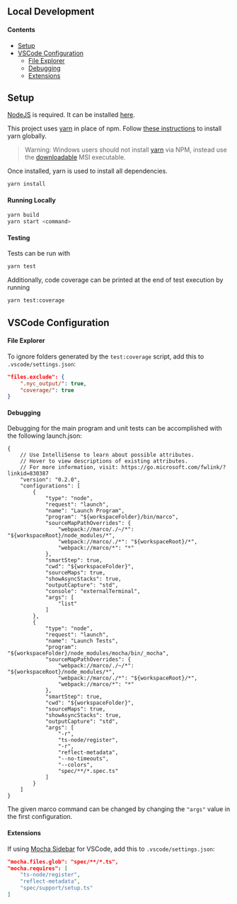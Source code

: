 ## Local Development
#### Contents
- [Setup](#setup)
- [VSCode Configuration](#vscode-configuration)
  - [File Explorer](#file-explorer)
  - [Debugging](#debugging)
  - [Extensions](#extensions)

## Setup
[NodeJS](https://nodejs.org/) is required. It can be installed [here](https://nodejs.org/en/download/).

This project uses [yarn](https://yarnpkg.com) in place of npm. Follow [these instructions](https://yarnpkg.com/en/docs/install) to install yarn globally.

> Warning: Windows users should not install [yarn](https://yarnpkg.com) via NPM, instead use the [downloadable](https://yarnpkg.com/latest.msi) MSI executable.

Once installed, yarn is used to install all dependencies.
```bash
yarn install
```

#### Running Locally
```bash
yarn build
yarn start <command>
```

#### Testing
Tests can be run with
```bash
yarn test
```

Additionally, code coverage can be printed at the end of test execution by running
```bash
yarn test:coverage
```

## VSCode Configuration
#### File Explorer
To ignore folders generated by the `test:coverage` script, add this to `.vscode/settings.json`:
```json
"files.exclude": {
    ".nyc_output/": true,
    "coverage/": true
}
```

#### Debugging
Debugging for the main program and unit tests can be accomplished with the following launch.json:

```jsonc
{
    // Use IntelliSense to learn about possible attributes.
    // Hover to view descriptions of existing attributes.
    // For more information, visit: https://go.microsoft.com/fwlink/?linkid=830387
    "version": "0.2.0",
    "configurations": [
        {
            "type": "node",
            "request": "launch",
            "name": "Launch Program",
            "program": "${workspaceFolder}/bin/marco",
            "sourceMapPathOverrides": {
                "webpack://marco/./~/*": "${workspaceRoot}/node_modules/*",
                "webpack://marco/./*": "${workspaceRoot}/*",
                "webpack://marco/*": "*"
            },
            "smartStep": true,
            "cwd": "${workspaceFolder}",
            "sourceMaps": true,
            "showAsyncStacks": true,
            "outputCapture": "std",
            "console": "externalTerminal",
            "args": [
                "list"
            ]
        },
        {
            "type": "node",
            "request": "launch",
            "name": "Launch Tests",
            "program": "${workspaceFolder}/node_modules/mocha/bin/_mocha",
            "sourceMapPathOverrides": {
                "webpack://marco/./~/*": "${workspaceRoot}/node_modules/*",
                "webpack://marco/./*": "${workspaceRoot}/*",
                "webpack://marco/*": "*"
            },
            "smartStep": true,
            "cwd": "${workspaceFolder}",
            "sourceMaps": true,
            "showAsyncStacks": true,
            "outputCapture": "std",
            "args": [
                "-r",
                "ts-node/register",
                "-r",
                "reflect-metadata",
                "--no-timeouts",
                "--colors",
                "spec/**/*.spec.ts"
            ]
        }
    ]
}
```
The given marco command can be changed by changing the `"args"` value in the first configuration.

#### Extensions
If using [Mocha Sidebar](https://marketplace.visualstudio.com/items?itemName=maty.vscode-mocha-sidebar) for VSCode, add this to `.vscode/settings.json`:
```json
"mocha.files.glob": "spec/**/*.ts",
"mocha.requires": [
    "ts-node/register",
    "reflect-metadata",
    "spec/support/setup.ts"
]
```
